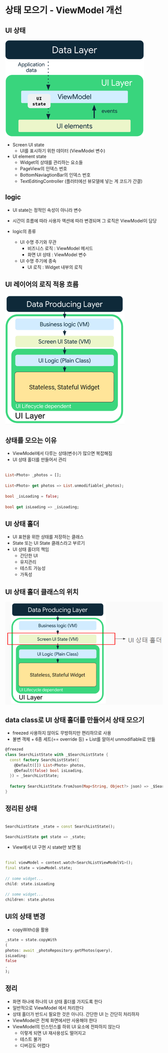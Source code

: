# 상태 모으기 - ViewModel 개선

## UI 상태

<img src="../assets/images/ui_state_flow.png" alt="ui state flow">

- Screen UI state
    - UI를 표시하기 위한 데이터 (ViewModel 변수)
- UI element state
    - Widget의 상태를 관리하는 요소들
    - PageView의 인덱스 번호
    - BottomNaviagtionBar의 인덱스 번호
    - TextEditingController (플러터에선 뷰모델에 넣는 게 코드가 간결)

## logic

- UI state는 정적인 속성이 아니라 변수
- 시간이 흐름에 따라 사용자 액션에 따라 변경되며 그 로직은 ViewModel이 담당

- logic의 종류
    - UI 수명 주기와 무관
        - 비즈니스 로직 : ViewModel 메서드
        - 화면 UI 상태 : ViewModel 변수
    - UI 수명 주기에 종속
        - UI 로직 : Widget 내부의 로직

## UI 레이어의 로직 적용 흐름

<img src="../assets/images/ui_layer_logic_flow.png" alt="ui layer logic flow">

## 상태를 모으는 이유

- ViewModel에서 다루는 상태(변수)가 많으면 복잡해짐
- UI 상태 홀더를 만들어서 관리

```dart

List<Photo> _photos = [];

List<Photo> get photos => List.unmodifiable(_photos);

bool _isLoading = false;

bool get isLoading => _isLoading;
```

## UI 상태 홀더

- UI 표현을 위한 상태를 저장하는 클래스
- State 또는 UI State 클래스라고 부르기
- UI 상태 홀더의 책임
    - 간단한 UI
    - 유지관리
    - 테스트 가능성
    - 가독성

## UI 상태 홀더 클래스의 위치

<img src="../assets/images/location_of_UI_state_holder_class.png" alt="location of UI state holder class">

## data class로 UI 상태 홀더를 만들어서 상태 모으기

- freezed 사용하지 않아도 무방하지만 편리하므로 사용
- 불변 객체 + 6종 세트(== override 등) + List를 알아서 unmodifiable로 만듦

```dart
@freezed
class SearchListState with _$SearchListState {
  const factory SearchListState({
    @Default([]) List<Photo> photos,
    @Default(false) bool isLoading,
  }) = _SearchListState;

  factory SearchListState.fromJson(Map<String, Object?> json) => _$SearchListStateFromJson(json);
}
```

## 정리된 상태

```dart

SearchListState _state = const SearchListState();

SearchListState get state => _state;
```

- View에서 UI 구현 시 state만 보면 됨

```dart

final viewModel = context.watch<SearchListViewModelV1>();
final state = viewModel.state;

// some widget...
child: state.isLoading

// some widget...
children: state.photos
```

## UI의 상태 변경

- copyWith()을 활용

```dart
_state = state.copyWith
(
photos: await _photoRepository.getPhotos(query),
isLoading:
false
,
);
```

## 정리

- 화면 하나에 하나의 UI 상태 홀더를 가지도록 한다
- 일반적으로 ViewModel 에서 처리한다
- 상태 홀더가 반드시 필요한 것은 아니다. 간단한 UI 는 간단히 처리하자
- ViewModel은 전체 화면에서만 사용해야 한다
- ViewModel의 인스턴스를 하위 UI 요소에 전파하지 않는다
    - 이렇게 되면 UI 재사용성도 떨어지고
    - 테스트 불가
    - 디버깅도 어렵다
